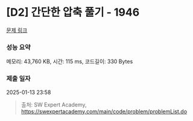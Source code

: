 # [D2] 간단한 압축 풀기 - 1946 

[문제 링크](https://swexpertacademy.com/main/code/problem/problemDetail.do?contestProbId=AV5PmkDKAOMDFAUq) 

### 성능 요약

메모리: 43,760 KB, 시간: 115 ms, 코드길이: 330 Bytes

### 제출 일자

2025-01-13 23:58



> 출처: SW Expert Academy, https://swexpertacademy.com/main/code/problem/problemList.do